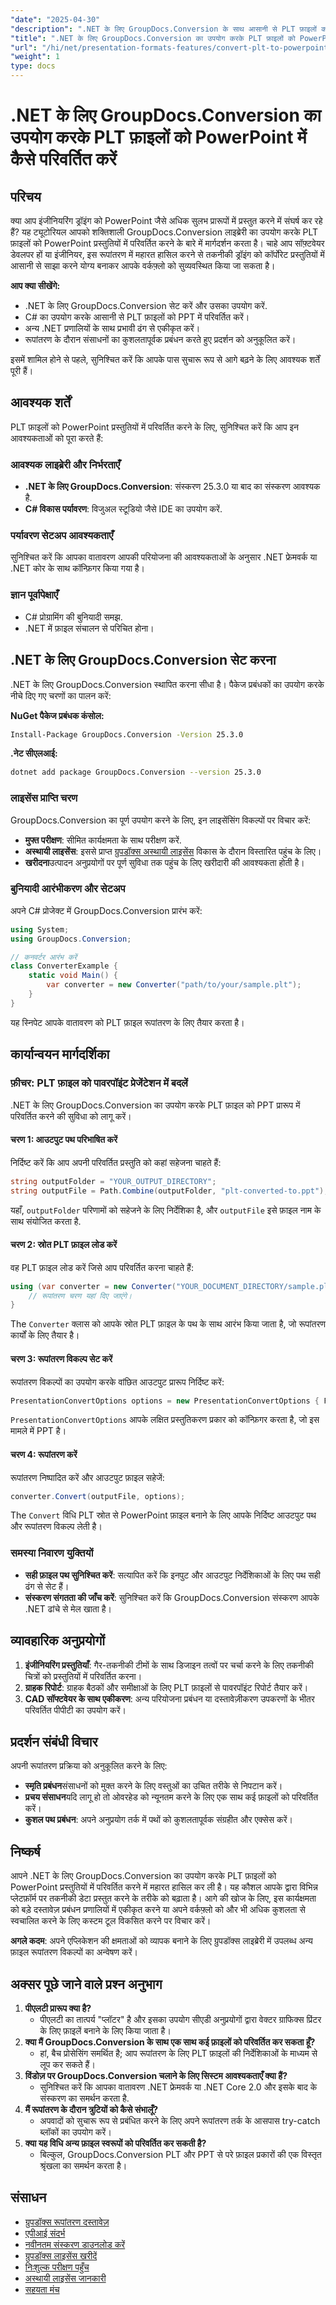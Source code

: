 ```yaml
---
"date": "2025-04-30"
"description": ".NET के लिए GroupDocs.Conversion के साथ आसानी से PLT फ़ाइलों को PowerPoint प्रस्तुतियों में कनवर्ट करना सीखें। अपने इंजीनियरिंग वर्कफ़्लो को बढ़ाने के लिए इस विस्तृत गाइड का पालन करें।"
"title": ".NET के लिए GroupDocs.Conversion का उपयोग करके PLT फ़ाइलों को PowerPoint में कैसे परिवर्तित करें (चरण-दर-चरण मार्गदर्शिका)"
"url": "/hi/net/presentation-formats-features/convert-plt-to-powerpoint-groupdocs-conversion-net/"
"weight": 1
type: docs
---
```

# .NET के लिए GroupDocs.Conversion का उपयोग करके PLT फ़ाइलों को PowerPoint में कैसे परिवर्तित करें

## परिचय

क्या आप इंजीनियरिंग ड्रॉइंग को PowerPoint जैसे अधिक सुलभ प्रारूपों में प्रस्तुत करने में संघर्ष कर रहे हैं? यह ट्यूटोरियल आपको शक्तिशाली GroupDocs.Conversion लाइब्रेरी का उपयोग करके PLT फ़ाइलों को PowerPoint प्रस्तुतियों में परिवर्तित करने के बारे में मार्गदर्शन करता है। चाहे आप सॉफ़्टवेयर डेवलपर हों या इंजीनियर, इस रूपांतरण में महारत हासिल करने से तकनीकी ड्रॉइंग को कॉर्पोरेट प्रस्तुतियों में आसानी से साझा करने योग्य बनाकर आपके वर्कफ़्लो को सुव्यवस्थित किया जा सकता है।

**आप क्या सीखेंगे:**
- .NET के लिए GroupDocs.Conversion सेट करें और उसका उपयोग करें.
- C# का उपयोग करके आसानी से PLT फ़ाइलों को PPT में परिवर्तित करें।
- अन्य .NET प्रणालियों के साथ प्रभावी ढंग से एकीकृत करें।
- रूपांतरण के दौरान संसाधनों का कुशलतापूर्वक प्रबंधन करते हुए प्रदर्शन को अनुकूलित करें।

इसमें शामिल होने से पहले, सुनिश्चित करें कि आपके पास सुचारू रूप से आगे बढ़ने के लिए आवश्यक शर्तें पूरी हैं।

## आवश्यक शर्तें
PLT फ़ाइलों को PowerPoint प्रस्तुतियों में परिवर्तित करने के लिए, सुनिश्चित करें कि आप इन आवश्यकताओं को पूरा करते हैं:

### आवश्यक लाइब्रेरी और निर्भरताएँ
- **.NET के लिए GroupDocs.Conversion**: संस्करण 25.3.0 या बाद का संस्करण आवश्यक है.
- **C# विकास पर्यावरण**: विजुअल स्टूडियो जैसे IDE का उपयोग करें.

### पर्यावरण सेटअप आवश्यकताएँ
सुनिश्चित करें कि आपका वातावरण आपकी परियोजना की आवश्यकताओं के अनुसार .NET फ्रेमवर्क या .NET कोर के साथ कॉन्फ़िगर किया गया है।

### ज्ञान पूर्वापेक्षाएँ
- C# प्रोग्रामिंग की बुनियादी समझ.
- .NET में फ़ाइल संचालन से परिचित होना।

## .NET के लिए GroupDocs.Conversion सेट करना
.NET के लिए GroupDocs.Conversion स्थापित करना सीधा है। पैकेज प्रबंधकों का उपयोग करके नीचे दिए गए चरणों का पालन करें:

**NuGet पैकेज प्रबंधक कंसोल:**

```bash
Install-Package GroupDocs.Conversion -Version 25.3.0
```

**.नेट सीएलआई:**

```bash
dotnet add package GroupDocs.Conversion --version 25.3.0
```

### लाइसेंस प्राप्ति चरण
GroupDocs.Conversion का पूर्ण उपयोग करने के लिए, इन लाइसेंसिंग विकल्पों पर विचार करें:

- **मुफ्त परीक्षण**: सीमित कार्यक्षमता के साथ परीक्षण करें.
- **अस्थायी लाइसेंस**: इससे प्राप्त [ग्रुपडॉक्स अस्थायी लाइसेंस](https://purchase.groupdocs.com/temporary-license/) विकास के दौरान विस्तारित पहुंच के लिए।
- **खरीदना**उत्पादन अनुप्रयोगों पर पूर्ण सुविधा तक पहुंच के लिए खरीदारी की आवश्यकता होती है।

### बुनियादी आरंभीकरण और सेटअप
अपने C# प्रोजेक्ट में GroupDocs.Conversion प्रारंभ करें:

```csharp
using System;
using GroupDocs.Conversion;

// कनवर्टर आरंभ करें
class ConverterExample {
    static void Main() {
        var converter = new Converter("path/to/your/sample.plt");
    }
}
```
यह स्निपेट आपके वातावरण को PLT फ़ाइल रूपांतरण के लिए तैयार करता है।

## कार्यान्वयन मार्गदर्शिका

### फ़ीचर: PLT फ़ाइल को पावरपॉइंट प्रेजेंटेशन में बदलें
.NET के लिए GroupDocs.Conversion का उपयोग करके PLT फ़ाइल को PPT प्रारूप में परिवर्तित करने की सुविधा को लागू करें।

#### चरण 1: आउटपुट पथ परिभाषित करें
निर्दिष्ट करें कि आप अपनी परिवर्तित प्रस्तुति को कहां सहेजना चाहते हैं:

```csharp
string outputFolder = "YOUR_OUTPUT_DIRECTORY";
string outputFile = Path.Combine(outputFolder, "plt-converted-to.ppt");
```
यहाँ, `outputFolder` परिणामों को सहेजने के लिए निर्देशिका है, और `outputFile` इसे फ़ाइल नाम के साथ संयोजित करता है.

#### चरण 2: स्रोत PLT फ़ाइल लोड करें
वह PLT फ़ाइल लोड करें जिसे आप परिवर्तित करना चाहते हैं:

```csharp
using (var converter = new Converter("YOUR_DOCUMENT_DIRECTORY/sample.plt")) {
    // रूपांतरण चरण यहां दिए जाएंगे।
}
```
The `Converter` क्लास को आपके स्रोत PLT फ़ाइल के पथ के साथ आरंभ किया जाता है, जो रूपांतरण कार्यों के लिए तैयार है।

#### चरण 3: रूपांतरण विकल्प सेट करें
रूपांतरण विकल्पों का उपयोग करके वांछित आउटपुट प्रारूप निर्दिष्ट करें:

```csharp
PresentationConvertOptions options = new PresentationConvertOptions { Format = PresentationFileType.Ppt };
```
`PresentationConvertOptions` आपके लक्षित प्रस्तुतिकरण प्रकार को कॉन्फ़िगर करता है, जो इस मामले में PPT है।

#### चरण 4: रूपांतरण करें
रूपांतरण निष्पादित करें और आउटपुट फ़ाइल सहेजें:

```csharp
converter.Convert(outputFile, options);
```
The `Convert` विधि PLT स्रोत से PowerPoint फ़ाइल बनाने के लिए आपके निर्दिष्ट आउटपुट पथ और रूपांतरण विकल्प लेती है।

### समस्या निवारण युक्तियों
- **सही फ़ाइल पथ सुनिश्चित करें**: सत्यापित करें कि इनपुट और आउटपुट निर्देशिकाओं के लिए पथ सही ढंग से सेट हैं।
- **संस्करण संगतता की जाँच करें**: सुनिश्चित करें कि GroupDocs.Conversion संस्करण आपके .NET ढांचे से मेल खाता है।

## व्यावहारिक अनुप्रयोगों
1. **इंजीनियरिंग प्रस्तुतियाँ**: गैर-तकनीकी टीमों के साथ डिजाइन तत्वों पर चर्चा करने के लिए तकनीकी चित्रों को प्रस्तुतियों में परिवर्तित करना।
2. **ग्राहक रिपोर्ट**: ग्राहक बैठकों और समीक्षाओं के लिए PLT फ़ाइलों से पावरपॉइंट रिपोर्ट तैयार करें।
3. **CAD सॉफ्टवेयर के साथ एकीकरण**: अन्य परियोजना प्रबंधन या दस्तावेज़ीकरण उपकरणों के भीतर परिवर्तित पीपीटी का उपयोग करें।

## प्रदर्शन संबंधी विचार
अपनी रूपांतरण प्रक्रिया को अनुकूलित करने के लिए:
- **स्मृति प्रबंधन**संसाधनों को मुक्त करने के लिए वस्तुओं का उचित तरीके से निपटान करें।
- **प्रचय संसाधन**यदि लागू हो तो ओवरहेड को न्यूनतम करने के लिए एक साथ कई फ़ाइलों को परिवर्तित करें।
- **कुशल पथ प्रबंधन**: अपने अनुप्रयोग तर्क में पथों को कुशलतापूर्वक संग्रहीत और एक्सेस करें।

## निष्कर्ष
आपने .NET के लिए GroupDocs.Conversion का उपयोग करके PLT फ़ाइलों को PowerPoint प्रस्तुतियों में परिवर्तित करने में महारत हासिल कर ली है। यह कौशल आपके द्वारा विभिन्न प्लेटफ़ॉर्म पर तकनीकी डेटा प्रस्तुत करने के तरीके को बढ़ाता है। आगे की खोज के लिए, इस कार्यक्षमता को बड़े दस्तावेज़ प्रबंधन प्रणालियों में एकीकृत करने या अपने वर्कफ़्लो को और भी अधिक कुशलता से स्वचालित करने के लिए कस्टम टूल विकसित करने पर विचार करें।

**अगले कदम**: अपने एप्लिकेशन की क्षमताओं को व्यापक बनाने के लिए ग्रुपडॉक्स लाइब्रेरी में उपलब्ध अन्य फ़ाइल रूपांतरण विकल्पों का अन्वेषण करें।

## अक्सर पूछे जाने वाले प्रश्न अनुभाग
1. **पीएलटी प्रारूप क्या है?**
   - पीएलटी का तात्पर्य "प्लॉटर" है और इसका उपयोग सीएडी अनुप्रयोगों द्वारा वेक्टर ग्राफिक्स प्रिंटर के लिए फ़ाइलें बनाने के लिए किया जाता है।
2. **क्या मैं GroupDocs.Conversion के साथ एक साथ कई फ़ाइलों को परिवर्तित कर सकता हूँ?**
   - हां, बैच प्रोसेसिंग समर्थित है; आप रूपांतरण के लिए PLT फ़ाइलों की निर्देशिकाओं के माध्यम से लूप कर सकते हैं।
3. **विंडोज़ पर GroupDocs.Conversion चलाने के लिए सिस्टम आवश्यकताएँ क्या हैं?**
   - सुनिश्चित करें कि आपका वातावरण .NET फ्रेमवर्क या .NET Core 2.0 और इसके बाद के संस्करण का समर्थन करता है.
4. **मैं रूपांतरण के दौरान त्रुटियों को कैसे संभालूँ?**
   - अपवादों को सुचारू रूप से प्रबंधित करने के लिए अपने रूपांतरण तर्क के आसपास try-catch ब्लॉकों का उपयोग करें।
5. **क्या यह विधि अन्य फ़ाइल स्वरूपों को परिवर्तित कर सकती है?**
   - बिल्कुल, GroupDocs.Conversion PLT और PPT से परे फ़ाइल प्रकारों की एक विस्तृत श्रृंखला का समर्थन करता है।

## संसाधन
- [ग्रुपडॉक्स रूपांतरण दस्तावेज़](https://docs.groupdocs.com/conversion/net/)
- [एपीआई संदर्भ](https://reference.groupdocs.com/conversion/net/)
- [नवीनतम संस्करण डाउनलोड करें](https://releases.groupdocs.com/conversion/net/)
- [ग्रुपडॉक्स लाइसेंस खरीदें](https://purchase.groupdocs.com/buy)
- [निःशुल्क परीक्षण पहुँच](https://releases.groupdocs.com/conversion/net/)
- [अस्थायी लाइसेंस जानकारी](https://purchase.groupdocs.com/temporary-license/)
- [सहयता मंच](https://forum.groupdocs.com/c/conversion/10)
